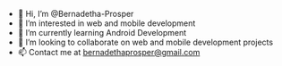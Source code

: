 - 👋 Hi, I’m @Bernadetha-Prosper
- 👀 I’m interested in web and mobile development
- 🌱 I’m currently learning Android Development
- 💞️ I’m looking to collaborate on web and mobile development projects
- 📫 Contact me at bernadethaprosper@gmail.com

<!---
Bernadetha-Prosper/Bernadetha-Prosper is a ✨ special ✨ repository because its `README.md` (this file) appears on your GitHub profile.
You can click the Preview link to take a look at your changes.
--->
